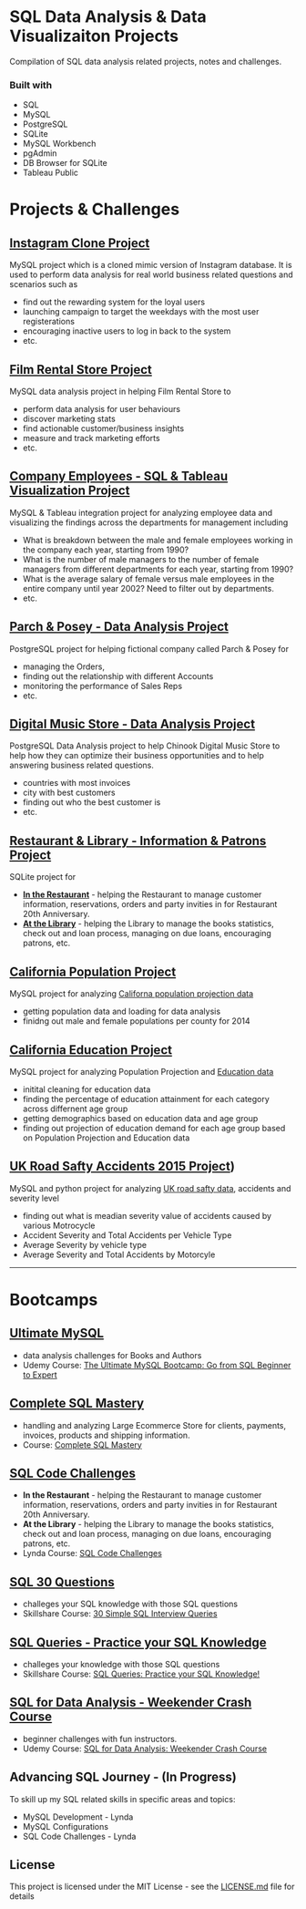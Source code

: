 # SQL Data Analysis & Data Visualizaiton Projects
Compilation of SQL data analysis related projects, notes and challenges.

### Built with
+ SQL
+ MySQL
+ PostgreSQL
+ SQLite
+ MySQL Workbench
+ pgAdmin
+ DB Browser for SQLite
+ Tableau Public


# Projects & Challenges

## [Instagram Clone Project](Instagram%20Clone%20Project)
MySQL project which is a cloned mimic version of Instagram database. 
It is used to perform data analysis for real world business related questions and scenarios such as
+ find out the rewarding system for the loyal users
+ launching campaign to target the weekdays with the most user registerations
+ encouraging inactive users to log in back to the system
+ etc. 


## [Film Rental Store Project](SQL%20for%20Data%20Analysis%20-%20Weekender%20Crash%20Course)
MySQL data analysis project in helping Film Rental Store to 
+ perform data analysis for user behaviours
+ discover marketing stats
+ find actionable customer/business insights
+ measure and track marketing efforts
+ etc.


## [Company Employees - SQL & Tableau Visualization Project](https://github.com/ptyadana/MySQL-Tableau-for-Data-Analytics-and-Business-Intelligence)
MySQL & Tableau integration project for analyzing employee data and visualizing the findings across the departments for management including
+ What is breakdown between the male and female employees working in the company each year, starting from 1990?
+ What is the number of male managers to the number of female managers from different departments for each year, starting from 1990?
+ What is the average salary of female versus male employees in the entire company until year 2002? Need to filter out by departments.
+ etc.


## [Parch & Posey - Data Analysis Project](https://github.com/ptyadana/SQL-for-Data-Analysis-Parch-and-Posey)
PostgreSQL project for helping fictional company called Parch & Posey for 
+ managing the Orders, 
+ finding out the relationship with different Accounts
+ monitoring the performance of Sales Reps
+ etc.


## [Digital Music Store - Data Analysis Project](https://github.com/ptyadana/Data-Analysis-for-Digital-Music-Store)
PostgreSQL Data Analysis project to help Chinook Digital Music Store to help how they can optimize their business opportunities and to help answering business related questions.
+ countries with most invoices
+ city with best customers
+ finding out who the best customer is
+ etc.


## [Restaurant & Library - Information & Patrons Project](SQL%20Code%20Challenges%20-%20Lynda)
SQLite project for 
+ **[In the Restaurant](SQL%20Code%20Challenges%20-%20Lynda/In%20the%20Restaurant)** - helping the Restaurant to manage customer information, reservations, orders and party invities in for Restaurant 20th Anniversary.
+ **[At the Library](SQL%20Code%20Challenges%20-%20Lynda/At%20the%20Library)** - helping the Library to manage the books statistics, check out and loan process, managing on due loans, encouraging patrons, etc.


## [California Population Project](Database%20Clinics%20-%20MySQL/01.California%20Population%20Projection)
MySQL project for analyzing [Californa population projection data](
https://data.ca.gov/dataset/)
+ getting population data and loading for data analysis
+ finidng out male and female populations per county for 2014

## [California Education Project](Database%20Clinics%20-%20MySQL/04.California%20Education)
MySQL project for analyzing Population Projection and [Education data](https://data.ca.gov/dataset/ca-educational-attainment-personal-income)
+ initital cleaning for education data
+ finding the percentage of education attainment for each category across differnent age group
+ getting demographics based on education data and age group
+ finding out projection of education demand for each age group based on Population Projection and Education data


## [UK Road Safty Accidents 2015 Project](Database%20Clinics%20-%20MySQL/02.UK%20Road%20Safty%20Accidents%202015))
MySQL and python project for analyzing [UK road safty data](https://data.gov.uk/dataset/cb7ae6f0-4be6-4935-9277-47e5ce24a11f/road-safety-data), accidents and severity level
+ finding out what is meadian severity value of accidents caused by various Motrocycle
+ Accident Severity and Total Accidents per Vehicle Type
+ Average Severity by vehicle type
+ Average Severity and Total Accidents by Motorcyle

------------

# Bootcamps

## [Ultimate MySQL](Ultimate%20MySQL)
+ data analysis challenges for Books and Authors
+ Udemy Course: [The Ultimate MySQL Bootcamp: Go from SQL Beginner to Expert](https://www.udemy.com/course/the-ultimate-mysql-bootcamp-go-from-sql-beginner-to-expert/)

## [Complete SQL Mastery](Complete%20SQL%20Mastery%20-%20Mosh)
+ handling and analyzing Large Ecommerce Store for clients, payments, invoices, products and shipping information.
+ Course: [Complete SQL Mastery](https://codewithmosh.com/p/complete-sql-mastery)

## [SQL Code Challenges](SQL%20Code%20Challenges%20-%20Lynda)
+ **In the Restaurant** - helping the Restaurant to manage customer information, reservations, orders and party invities in for Restaurant 20th Anniversary.
+ **At the Library** - helping the Library to manage the books statistics, check out and loan process, managing on due loans, encouraging patrons, etc.
+ Lynda Course: [SQL Code Challenges](https://www.lynda.com/SQL-tutorials/SQL-Code-Challenges/2825725-2.html)

## [SQL 30 Questions](SQL%2030%20Questions)
+ challeges your SQL knowledge with those SQL questions
+ Skillshare Course: [30 Simple SQL Interview Queries](https://www.skillshare.com/classes/SQL-Interview-30-Simple-SQL-Interview-Queries-in-2019/809081836)

## [SQL Queries - Practice your SQL Knowledge](SQL%20Queries%20-%20Practice%20your%20SQL%20Knowledge)
+ challeges your knowledge with those SQL questions
+ Skillshare Course: [SQL Queries: Practice your SQL Knowledge!](https://www.skillshare.com/classes/SQL-Queries-Practice-your-SQL-Knowledge/465058562)

## [SQL for Data Analysis - Weekender Crash Course](SQL%20for%20Data%20Analysis%20-%20Weekender%20Crash%20Course)
+ beginner challenges with fun instructors.
+ Udemy Course: [SQL for Data Analysis: Weekender Crash Course](https://www.udemy.com/course/sql-for-newbs/)


## Advancing SQL Journey - (In Progress)
To skill up my SQL related skills in specific areas and topics:
- MySQL Development - Lynda
- MySQL Configurations
- SQL Code Challenges - Lynda




## License
This project is licensed under the MIT License - see the [LICENSE.md](LICENSE) file for details